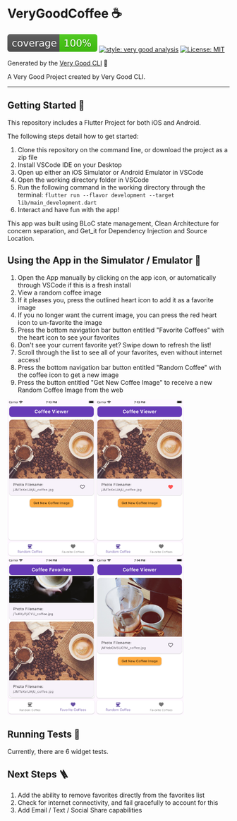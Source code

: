 # VeryGoodCoffee ☕

![coverage][coverage_badge]
[![style: very good analysis][very_good_analysis_badge]][very_good_analysis_link]
[![License: MIT][license_badge]][license_link]

Generated by the [Very Good CLI][very_good_cli_link] 🤖

A Very Good Project created by Very Good CLI.

---

## Getting Started 🚀

This repository includes a Flutter Project for both iOS and Android.

The following steps detail how to get started:
1. Clone this repository on the command line, or download the project as a zip file
2. Install VSCode IDE on your Desktop
3. Open up either an iOS Simulator or Android Emulator in VSCode
4. Open the working directory folder in VSCode
5. Run the following command in the working directory through the terminal: `flutter run --flavor development --target lib/main_development.dart`
6. Interact and have fun with the app!

This app was built using BLoC state management, Clean Architecture for concern separation, and Get_it for Dependency Injection and Source Location.

## Using the App in the Simulator / Emulator 📱
1. Open the App manually by clicking on the app icon, or automatically through VSCode if this is a fresh install
2. View a random coffee image
3. If it pleases you, press the outlined heart icon to add it as a favorite image
4. If you no longer want the current image, you can press the red heart icon to un-favorite the image
5. Press the bottom navigation bar button entitled "Favorite Coffees" with the heart icon to see your favorites
6. Don't see your current favorite yet? Swipe down to refresh the list!
7. Scroll through the list to see all of your favorites, even without internet access!
8. Press the bottom navigation bar button entitled "Random Coffee" with the coffee icon to get a new image
9. Press the button entitled "Get New Coffee Image" to receive a new Random Coffee Image from the web

<img src="readme_images/1.png" alt="Random Coffee Tab" width="200"/><img src="readme_images/2.png" alt="Marked Favorite" width="200"/><img src="readme_images/3.png" alt="Favorites Tab" width="200"/><img src="readme_images/4.png" alt="New Random Image" width="200"/>

## Running Tests 🧪
Currently, there are 6 widget tests.

## Next Steps 🪜
1. Add the ability to remove favorites directly from the favorites list
2. Check for internet connectivity, and fail gracefully to account for this
3. Add Email / Text / Social Share capabilities

[coverage_badge]: coverage_badge.svg
[flutter_localizations_link]: https://api.flutter.dev/flutter/flutter_localizations/flutter_localizations-library.html
[internationalization_link]: https://flutter.dev/docs/development/accessibility-and-localization/internationalization
[license_badge]: https://img.shields.io/badge/license-MIT-blue.svg
[license_link]: https://opensource.org/licenses/MIT
[very_good_analysis_badge]: https://img.shields.io/badge/style-very_good_analysis-B22C89.svg
[very_good_analysis_link]: https://pub.dev/packages/very_good_analysis
[very_good_cli_link]: https://github.com/VeryGoodOpenSource/very_good_cli